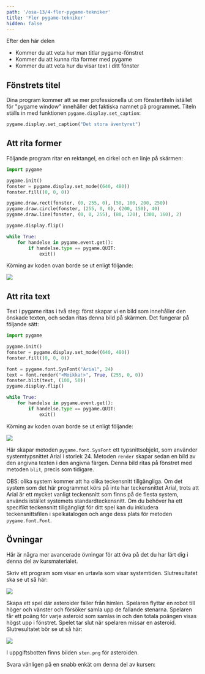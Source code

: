 ```yaml
---
path: '/osa-13/4-fler-pygame-tekniker'
title: 'Fler pygame-tekniker'
hidden: false
---
```


<text-box variant='learningObjectives' name='Inlärningsmål'>

Efter den här delen

- Kommer du att veta hur man titlar pygame-fönstret
- Kommer du att kunna rita former med pygame
- Kommer du att veta hur du visar text i ditt fönster

</text-box>

## Fönstrets titel

Dina program kommer att se mer professionella ut om fönstertiteln istället för "pygame window" innehåller det faktiska namnet på programmet. Titeln ställs in med funktionen `pygame.display.set_caption`:

```python
pygame.display.set_caption("Det stora äventyret")
```

## Att rita former

Följande program ritar en rektangel, en cirkel och en linje på skärmen:

```python
import pygame

pygame.init()
fonster = pygame.display.set_mode((640, 480))
fonster.fill((0, 0, 0))

pygame.draw.rect(fonster, (0, 255, 0), (50, 100, 200, 250))
pygame.draw.circle(fonster, (255, 0, 0), (200, 150), 40)
pygame.draw.line(fonster, (0, 0, 255), (80, 120), (300, 160), 2)

pygame.display.flip()

while True:
    for handelse in pygame.event.get():
        if handelse.type == pygame.QUIT:
            exit()
```

Körning av koden ovan borde se ut enligt följande:

<img src="pygame_kuviot.gif">

## Att rita text

Text i pygame ritas i två steg: först skapar vi en bild som innehåller den önskade texten, och sedan ritas denna bild på skärmen. Det fungerar på följande sätt:

```python
import pygame

pygame.init()
fonster = pygame.display.set_mode((640, 480))
fonster.fill((0, 0, 0))

font = pygame.font.SysFont("Arial", 24)
text = font.render("<Moikka!>", True, (255, 0, 0))
fonster.blit(text, (100, 50))
pygame.display.flip()

while True:
    for handelse in pygame.event.get():
        if handelse.type == pygame.QUIT:
            exit()
```

Körning av koden ovan borde se ut enligt följande:

<img src="pygame_teksti.gif">

Här skapar metoden `pygame.font.SysFont` ett typsnittsobjekt, som använder systemtypsnittet Arial i storlek 24. Metoden `render` skapar sedan en bild av den angivna texten i den angivna färgen. Denna bild ritas på fönstret med metoden `blit`, precis som tidigare.

OBS: olika system kommer att ha olika teckensnitt tillgängliga. Om det system som det här programmet körs på inte har teckensnittet Arial, trots att Arial är ett mycket vanligt teckensnitt som finns på de flesta system, används istället systemets standardteckensnitt. Om du behöver ha ett specifikt teckensnitt tillgängligt för ditt spel kan du inkludera teckensnittsfilen i spelkatalogen och ange dess plats för metoden `pygame.font.Font`.

## Övningar

Här är några mer avancerade övningar för att öva på det du har lärt dig i denna del av kursmaterialet.

<programming-exercise name='Kello' tmcname='osa13-16_kello'>

Skriv ett program som visar en urtavla som visar systemtiden. Slutresultatet ska se ut så här:

<img src="pygame_kello.gif">

</programming-exercise>

<programming-exercise name='Asteroider' tmcname='osa13-17_asteroider'>

Skapa ett spel där asteroider faller från himlen. Spelaren flyttar en robot till höger och vänster och försöker samla upp de fallande stenarna. Spelaren får ett poäng för varje asteroid som samlas in och den totala poängen visas högst upp i fönstret. Spelet tar slut när spelaren missar en asteroid. Slutresultatet bör se ut så här:

<img src="pygame_asteroidit.gif">

I uppgiftsbotten finns bilden `sten.png` för asteroiden.

</programming-exercise>


Svara vänligen på en snabb enkät om denna del av kursen:

<quiz id="d16c5c09-a375-57da-a51b-22470587f95d"></quiz>
